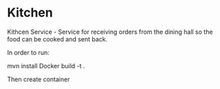 # Kitchen

Kithcen Service - Service for receiving orders from the dining hall so the food can be cooked and sent back.

In order to run:

mvn install
Docker build -t <name> .

Then create container
